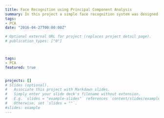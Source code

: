 ```yaml
---
title: Face Recognition using Principal Component Analysis
summary: In this project a simple face recognition system was designed based on a very small dataset of the training images. The two main steps of this project include data normalization and face recognition. After the normalization of the training data set, principle component analysis was incorporated. And a simple Graphical User Interface was designed.
tags:
- PCA 
date: "2016-04-27T00:00:00Z"

# Optional external URL for project (replaces project detail page).
# publication_types: ["0"]



tags:
- PCA
featured: true


projects: []
# Slides (optional).
#   Associate this project with Markdown slides.
#   Simply enter your slide deck's filename without extension.
#   E.g. `slides = "example-slides"` references `content/slides/example-slides.md`.
#   Otherwise, set `slides = ""`.
#slides: example
---
```


